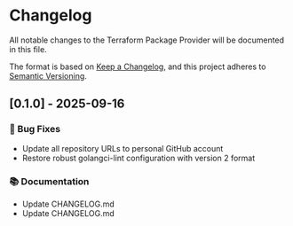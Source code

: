 # Changelog

All notable changes to the Terraform Package Provider will be documented in this file.

The format is based on [Keep a Changelog](https://keepachangelog.com/en/1.0.0/),
and this project adheres to [Semantic Versioning](https://semver.org/spec/v2.0.0.html).

## [0.1.0] - 2025-09-16

### 🐛 Bug Fixes

- Update all repository URLs to personal GitHub account
- Restore robust golangci-lint configuration with version 2 format

### 📚 Documentation

- Update CHANGELOG.md
- Update CHANGELOG.md

<!-- generated by git-cliff -->
